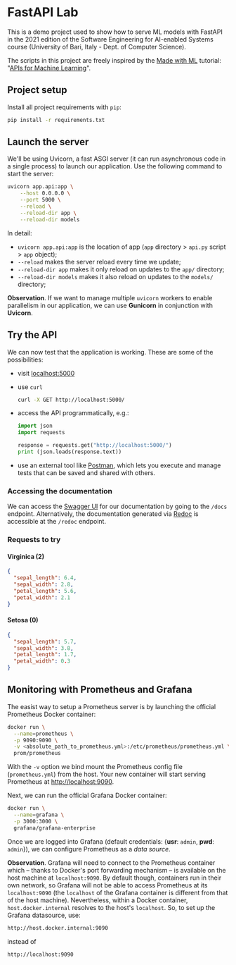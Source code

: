 # FastAPI Lab

This is a demo project used to show how to serve ML models with FastAPI in the 2021 edition of the Software Engineering for AI-enabled Systems course (University of Bari, Italy - Dept. of Computer Science).

The scripts in this project are freely inspired by the [Made with ML](https://madewithml.com) tutorial: "[APIs for Machine Learning](https://madewithml.com/courses/mlops/api/)".

## Project setup

Install all project requirements with `pip`:

```bash
pip install -r requirements.txt
```

## Launch the server

We'll be using Uvicorn, a fast ASGI server (it can run asynchronous code in a single process) to launch our application. Use the following command to start the server:

```bash
uvicorn app.api:app \
    --host 0.0.0.0 \
    --port 5000 \
    --reload \
    --reload-dir app \
    --reload-dir models
```

In detail:

- `uvicorn app.api:app` is the location of app (`app` directory > `api.py` script > `app` object);
- `--reload` makes the server reload every time we update;
- `--reload-dir app` makes it only reload on updates to the `app/` directory;
- `--reload-dir models` makes it also reload on updates to the `models/` directory;

**Observation**. If we want to manage multiple `uvicorn` workers to enable parallelism in our application, we can use **Gunicorn** in conjunction with **Uvicorn**.

## Try the API

We can now test that the application is working. These are some of the possibilities:

- visit [localhost:5000](http://localhost:5000/)
- use `curl`

  ```bash
  curl -X GET http://localhost:5000/
  ```

- access the API programmatically, e.g.:

  ```python
  import json
  import requests

  response = requests.get("http://localhost:5000/")
  print (json.loads(response.text))
  ```

- use an external tool like [Postman](https://www.postman.com), which lets you execute and manage tests that can be saved and shared with others.

### Accessing the documentation

We can access the [Swagger UI](https://swagger.io/tools/swagger-ui/) for our documentation by going to the `/docs` endpoint. Alternatively, the documentation generated via [Redoc](https://github.com/Redocly/redoc) is accessible at the `/redoc` endpoint.

### Requests to try

#### Virginica (2)

```json
{
  "sepal_length": 6.4,
  "sepal_width": 2.8,
  "petal_length": 5.6,
  "petal_width": 2.1
}
```

#### Setosa (0)

```json
{
  "sepal_length": 5.7,
  "sepal_width": 3.8,
  "petal_length": 1.7,
  "petal_width": 0.3
}
```

## Monitoring with Prometheus and Grafana

The easist way to setup a Prometheus server is by launching the official Prometheus Docker container:

```bash
docker run \
  --name=prometheus \
  -p 9090:9090 \
  -v <absolute_path_to_prometheus.yml>:/etc/prometheus/prometheus.yml \
  prom/prometheus
```

With the `-v` option we bind mount the Prometheus config file (`prometheus.yml`) from the host.
Your new container will start serving Prometheus at <http://localhost:9090>.

Next, we can run the official Grafana Docker container:

```bash
docker run \
  --name=grafana \
  -p 3000:3000 \
  grafana/grafana-enterprise
```

Once we are logged into Grafana (default credentials: {**usr**: `admin`, **pwd**: `admin`}), we can configure Prometheus as a _data source_.

**Observation**. Grafana will need to connect to the Prometheus container which – thanks to Docker's port forwarding mechanism – is available on the host machine at `localhost:9090`. By default though, containers run in their own network, so Grafana will not be able to access Prometheus at its `localhost:9090` (the `localhost` of the Grafana container is different from that of the host machine). Nevertheless, within a Docker container, `host.docker.internal` resolves to the host's `localhost`. So, to set up the Grafana datasource, use:

```bash
http://host.docker.internal:9090
```

instead of

```bash
http://localhost:9090
```
